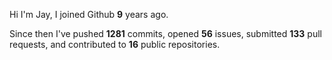 Hi I'm Jay, I joined Github **9** years ago.

Since then I've pushed **1281** commits, opened **56** issues, submitted **133** pull requests, and contributed to **16** public repositories.

